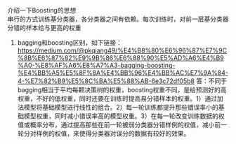 介绍一下Boosting的思想  
串行的方式训练基分类器，各分类器之间有依赖。每次训练时，对前一层基分类器分错的样本给与更高的权重

1. bagging和boosting区别，如下链接：
https://medium.com/@pkqiang49/%E4%B8%80%E6%96%87%E7%9C%8B%E6%87%82%E9%9B%86%E6%88%90%E5%AD%A6%E4%B9%A0-%E8%AF%A6%E8%A7%A3-bagging-boosting-%E4%BB%A5%E5%8F%8A%E4%BB%96%E4%BB%AC%E7%9A%84-4-%E7%82%B9%E5%8C%BA%E5%88%AB-6e3c72df05b8
答：不同于bagging相当于平均每颗决策树的权重，boosting权重不同，是给预测好的高权重，不好的低权重，同时还要在训练时提高易分错样本的权重。1）通过加法模型将基础模型进行线性的组合。2）每一轮训练都提升那些错误率小的基础模型权重，同时减小错误率高的模型权重。3）在每一轮改变训练数据的权值或概率分布，通过提高那些在前一轮被弱分类器分错样例的权值，减小前一轮分对样例的权值，来使得分类器对误分的数据有较好的效果。
